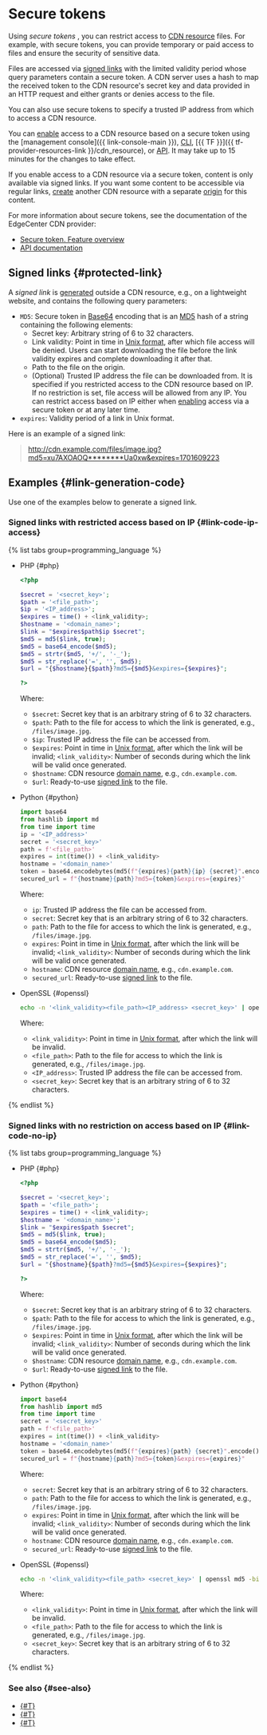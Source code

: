 # Secure tokens

Using _secure tokens_ , you can restrict access to [CDN resource](./resource.md) files. For example, with secure tokens, you can provide temporary or paid access to files and ensure the security of sensitive data.

Files are accessed via [signed links](#protected-link) with the limited validity period whose query parameters contain a secure token. A CDN server uses a hash to map the received token to the CDN resource's secret key and data provided in an HTTP request and either grants or denies access to the file.

You can also use secure tokens to specify a trusted IP address from which to access a CDN resource.

You can [enable](../operations/resources/enable-secure-token.md#enable-secure-token) access to a CDN resource based on a secure token using the [management console]({{ link-console-main }}), [CLI](../../cli/cli-ref/managed-services/cdn/resource/update.md), [{{ TF }}]({{ tf-provider-resources-link }}/cdn_resource), or [API](../api-ref/Resource/update.md). It may take up to 15 minutes for the changes to take effect.

If you enable access to a CDN resource via a secure token, content is only available via signed links. If you want some content to be accessible via regular links, [create](../operations/resources/create-resource.md) another CDN resource with a separate [origin](./origins.md) for this content.

For more information about secure tokens, see the documentation of the EdgeCenter CDN provider:
* [Secure token. Feature overview](https://support.edgecenter.ru/knowledge_base/item/268821?sid=57227)
* [API documentation](https://apidocs.edgecenter.ru/cdn#tag/Resources/operation/change_cdn_resource)

## Signed links {#protected-link}

A _signed link_ is [generated](#link-generation-code) outside a CDN resource, e.g., on a lightweight website, and contains the following query parameters:
* `MD5`: Secure token in [Base64](https://en.wikipedia.org/wiki/Base64) encoding that is an [MD5](https://en.wikipedia.org/wiki/MD5) hash of a string containing the following elements:
   * Secret key: Arbitrary string of 6 to 32 characters.
   * Link validity: Point in time in [Unix format](https://en.wikipedia.org/wiki/Unix_time), after which file access will be denied. Users can start downloading the file before the link validity expires and complete downloading it after that.
   * Path to the file on the origin.
   * (Optional) Trusted IP address the file can be downloaded from. It is specified if you restricted access to the CDN resource based on IP. If no restriction is set, file access will be allowed from any IP. You can restrict access based on IP either when [enabling](../operations/resources/enable-secure-token.md#enable-secure-token) access via a secure token or at any later time.
* `expires`: Validity period of a link in Unix format.

Here is an example of a signed link:

> http://cdn.example.com/files/image.jpg?md5=xu7AXOAOQ********Ua0xw&expires=1701609223

## Examples {#link-generation-code}

Use one of the examples below to generate a signed link.

### Signed links with restricted access based on IP {#link-code-ip-access}

{% list tabs group=programming_language %}

- PHP {#php}

   ```php
   <?php

   $secret = '<secret_key>';
   $path = '<file_path>';
   $ip = '<IP_address>';
   $expires = time() + <link_validity>;
   $hostname = '<domain_name>';
   $link = "$expires$path$ip $secret";
   $md5 = md5($link, true);
   $md5 = base64_encode($md5);
   $md5 = strtr($md5, '+/', '-_');
   $md5 = str_replace('=', '', $md5);
   $url = "{$hostname}{$path}?md5={$md5}&expires={$expires}";

   ?>
   ```

   Where:
   * `$secret`: Secret key that is an arbitrary string of 6 to 32 characters.
   * `$path`: Path to the file for access to which the link is generated, e.g., `/files/image.jpg`.
   * `$ip`: Trusted IP address the file can be accessed from.
   * `$expires`: Point in time in [Unix format](https://en.wikipedia.org/wiki/Unix_time), after which the link will be invalid; `<link_validity>`: Number of seconds during which the link will be valid once generated.
   * `$hostname`: CDN resource [domain name](./resource.md#hostnames), e.g., `cdn.example.com`.
   * `$url`: Ready-to-use [signed link](#protected-link) to the file.

- Python {#python}

   ```python
   import base64
   from hashlib import md
   from time import time
   ip = '<IP_address>'
   secret = '<secret_key>'
   path = f'<file_path>'
   expires = int(time()) + <link_validity>
   hostname = '<domain_name>'
   token = base64.encodebytes(md5(f"{expires}{path}{ip} {secret}".encode()).digest()).decode().replace("\n", "").replace("+", "-").replace("/", "_").replace("=", "")
   secured_url = f"{hostname}{path}?md5={token}&expires={expires}"
   ```

   Where:
   * `ip`: Trusted IP address the file can be accessed from.
   * `secret`: Secret key that is an arbitrary string of 6 to 32 characters.
   * `path`: Path to the file for access to which the link is generated, e.g., `/files/image.jpg`.
   * `expires`: Point in time in [Unix format](https://en.wikipedia.org/wiki/Unix_time), after which the link will be invalid; `<link_validity>`: Number of seconds during which the link will be valid once generated.
   * `hostname`: CDN resource [domain name](./resource.md#hostnames), e.g., `cdn.example.com`.
   * `secured_url`: Ready-to-use [signed link](#protected-link) to the file.

- OpenSSL {#openssl}

   ```bash
   echo -n '<link_validity><file_path><IP_address> <secret_key>' | openssl md5 -binary | openssl base64 | tr +/ -_ | tr -d ='<link_validity><file_path><IP_address> <secret_key>' = '{expires}{path}{ip} {secret_key}'
   ```

   Where:
   * `<link_validity>`: Point in time in [Unix format](https://en.wikipedia.org/wiki/Unix_time), after which the link will be invalid.
   * `<file_path>`: Path to the file for access to which the link is generated, e.g., `/files/image.jpg`.
   * `<IP_address>`: Trusted IP address the file can be accessed from.
   * `<secret_key>`: Secret key that is an arbitrary string of 6 to 32 characters.

{% endlist %}

### Signed links with no restriction on access based on IP {#link-code-no-ip}

{% list tabs group=programming_language %}

- PHP {#php}

   ```php
   <?php

   $secret = '<secret_key>';
   $path = '<file_path>';
   $expires = time() + <link_validity>;
   $hostname = '<domain_name>';
   $link = "$expires$path $secret";
   $md5 = md5($link, true);
   $md5 = base64_encode($md5);
   $md5 = strtr($md5, '+/', '-_');
   $md5 = str_replace('=', '', $md5);
   $url = "{$hostname}{$path}?md5={$md5}&expires={$expires}";

   ?>
   ```

   Where:
   * `$secret`: Secret key that is an arbitrary string of 6 to 32 characters.
   * `$path`: Path to the file for access to which the link is generated, e.g., `/files/image.jpg`.
   * `$expires`: Point in time in [Unix format](https://en.wikipedia.org/wiki/Unix_time), after which the link will be invalid; `<link_validity>`: Number of seconds during which the link will be valid once generated.
   * `$hostname`: CDN resource [domain name](./resource.md#hostnames), e.g., `cdn.example.com`.
   * `$url`: Ready-to-use [signed link](#protected-link) to the file.

- Python {#python}

   ```python
   import base64
   from hashlib import md5
   from time import time
   secret = '<secret_key>'
   path = f'<file_path>'  
   expires = int(time()) + <link_validity>
   hostname = '<domain_name>'
   token = base64.encodebytes(md5(f"{expires}{path} {secret}".encode()).digest()).decode().replace("\n", "").replace("+", "-").replace("/", "_").replace("=", "")
   secured_url = f"{hostname}{path}?md5={token}&expires={expires}"
   ```

   Where:
   * `secret`: Secret key that is an arbitrary string of 6 to 32 characters.
   * `path`: Path to the file for access to which the link is generated, e.g., `/files/image.jpg`.
   * `expires`: Point in time in [Unix format](https://en.wikipedia.org/wiki/Unix_time), after which the link will be invalid; `<link_validity>`: Number of seconds during which the link will be valid once generated.
   * `hostname`: CDN resource [domain name](./resource.md#hostnames), e.g., `cdn.example.com`.
   * `secured_url`: Ready-to-use [signed link](#protected-link) to the file.

- OpenSSL {#openssl}

   ```bash
   echo -n '<link_validity><file_path> <secret_key>' | openssl md5 -binary | openssl base64 | tr +/ -_ | tr -d = '<link_validity><file_path> <secret_key>' = '{expires}{path} {secret_key}'
   ```

   Where:
   * `<link_validity>`: Point in time in [Unix format](https://en.wikipedia.org/wiki/Unix_time), after which the link will be invalid.
   * `<file_path>`: Path to the file for access to which the link is generated, e.g., `/files/image.jpg`.
   * `<secret_key>`: Secret key that is an arbitrary string of 6 to 32 characters.

{% endlist %}

### See also {#see-also}

* [{#T}](../operations/resources/enable-secure-token.md)
* [{#T}](../operations/resources/create-resource.md)
* [{#T}](../operations/resources/configure-basics.md)
